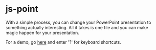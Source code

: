 js-point
========

With a simple process, you can change your PowerPoint presentation to something actually interesting. All it takes is one file and you can make magic happen for your presentation.

For a demo, go [here](http://kent.doddsfamily.us/demos/js-point/js-point) and enter '?' for keyboard shortcuts.